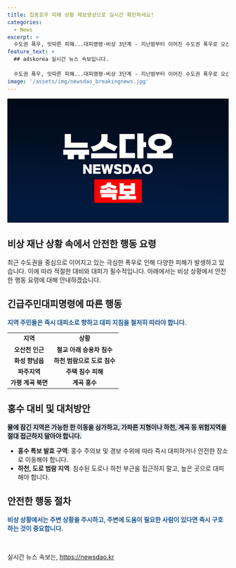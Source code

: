 ```yaml
---
title: 집중호우 피해 상황 제보영상으로 실시간 확인하세요!
categories:
  - News
excerpt: >
  수도권 폭우, 잇따른 피해...대피명령·비상 3단계 - 지난밤부터 이어진 수도권 폭우로 오산천 인근에서는 승용차 침수로 긴급대피명령이 내려졌고, 경기도 전역에 호우특보가 발령됐다. 하천 범람으로 화성 향남읍 도로가 물바다가 되었으며, 경기도 내 지역에서는 주택 침수 피해가 발생했다. 가평 계곡 북면에서는 집중호우로 인해 계곡의 물살이 위협적으로 느껴지는 상황이다.
feature_text: >
  ## adskorea 실시간 뉴스 속보입니다.

  수도권 폭우, 잇따른 피해...대피명령·비상 3단계 - 지난밤부터 이어진 수도권 폭우로 오산천 인근에서는 승용차 침수로 긴급대피명령이 내려졌고, 경기도 전역에 호우특보가 발령됐다. 하천 범람으로 화성 향남읍 도로가 물바다가 되었으며, 경기도 내 지역에서는 주택 침수 피해가 발생했다. 가평 계곡 북면에서는 집중호우로 인해 계곡의 물살이 위협적으로 느껴지는 상황이다.
image: '/assets/img/newsdao_breakingnews.jpg'
---
```


<p><img src="/assets/img/newsdao_breakingnews.jpg" alt="adskorea 속보" /></p>

<h2>비상 재난 상황 속에서 안전한 행동 요령</h2>

<p data-ke-size="size16">최근 수도권을 중심으로 이어지고 있는 극심한 폭우로 인해 다양한 피해가 발생하고 있습니다. 이에 따라 적절한 대비와 대피가 필수적입니다. 아래에서는 비상 상황에서 안전한 행동 요령에 대해 안내하겠습니다.</p>

<h2 data-ke-size="size26">긴급주민대피명령에 따른 행동</h2>

<p><b><span style="color: #1a5490;">지역 주민들은 즉시 대피소로 향하고 대피 지침을 철저히 따라야 합니다.</span></b></p>

<table>
  <tr>
    <td style="text-align: center; height: 17px;"><b>지역</b></td>
    <td style="text-align: center; height: 17px;"><b>상황</b></td>
  </tr>
  <tr>
    <td style="text-align: center; height: 17px;"><b>오산천 인근</b></td>
    <td style="text-align: center; height: 17px;"><b>철교 아래 승용차 침수</b></td>
  </tr>
  <tr>
    <td style="text-align: center; height: 17px;"><b>화성 향남읍</b></td>
    <td style="text-align: center; height: 17px;"><b>하천 범람으로 도로 침수</b></td>
  </tr>
  <tr>
    <td style="text-align: center; height: 17px;"><b>파주지역</b></td>
    <td style="text-align: center; height: 17px;"><b>주택 침수 피해</b></td>
  </tr>
  <tr>
    <td style="text-align: center; height: 17px;"><b>가평 계곡 북면</b></td>
    <td style="text-align: center; height: 17px;"><b>계곡 홍수</b></td>
  </tr>
</table>

<h2 data-ke-size="size26">홍수 대비 및 대처방안</h2>

<p><span style="background-color: #21538527;"><b>물에 잠긴 지역은 가능한 한 이동을 삼가하고, 가파른 지형이나 하천, 계곡 등 위험지역을 절대 접근하지 말아야 합니다.</b></span></p>

<ul>
  <li><b>홍수 특보 발효 구역</b>: 홍수 주의보 및 경보 수위에 따라 즉시 대피하거나 안전한 장소로 이동해야 합니다.</li>
  <li><b>하천, 도로 범람 지역</b>: 침수된 도로나 하천 부근을 접근하지 말고, 높은 곳으로 대피해야 합니다.</li>
</ul>

<h2 data-ke-size="size26">안전한 행동 절차</h2>

<p><b><span style="color: #1a5490;">비상 상황에서는 주변 상황을 주시하고, 주변에 도움이 필요한 사람이 있다면 즉시 구호하는 것이 중요합니다.</span></b></p>

<p data-ke-size="size16">&nbsp;</p>
실시간 뉴스 속보는, <a href="https://newsdao.kr" rel="dofollow">https://newsdao.kr</a>


